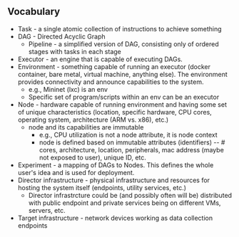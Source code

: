 ## Vocabulary
- Task - a single atomic collection of instructions to achieve something
- DAG - Directed Acyclic Graph
	- Pipeline - a simplified version of DAG, consisting only of ordered stages with tasks in each stage
- Executor - an engine that is capable of executing DAGs. 
- Environment - something capable of running an executor (docker container, bare metal, virtual machine, anything else). The environment provides connectivity and announce capabilities to the system.
    - e.g., Mininet (lxc) is an env
    - Specific set of program/scripts within an env can be an executor
- Node - hardware capable of running environment and having some set of unique characteristics (location, specific hardware, CPU cores, operating system, architecture (ARM vs. x86), etc.)
    - node and its capabilities are immutable
        - e.g., CPU utilization is not a node attribute, it is node context
        - node is defined based on immutable attributes (identifiers) -- # cores, architecture, location, peripherals, mac address (maybe not exposed to user), unique ID, etc.
- Experiment - a mapping of DAGs to Nodes. This defines the whole user's idea and is used for deployment.
- Director infrastructure - physical infrastructure and resources for hosting the system itself (endpoints, utility services, etc.)
	- Director infrastrcture could be (and possibly often will be) distributed with public endpoint and private services being on different VMs, servers, etc.
- Target infrastructure - network devices working as data collection endpoints